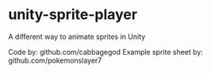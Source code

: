 # unity-sprite-player
A different way to animate sprites in Unity

Code by: github.com/cabbagegod
Example sprite sheet by: github.com/pokemonslayer7
